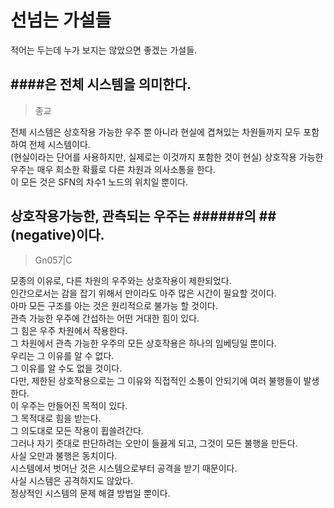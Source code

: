 # 선넘는 가설들
적어는 두는데 누가 보지는 않았으면 좋겠는 가설들.  

## ####은 전체 시스템을 의미한다.
> 종교

전체 시스템은 상호작용 가능한 우주 뿐 아니라 현실에 겹쳐있는 차원들까지 모두 포함하여 전체 시스템이다.  
(현실이라는 단어를 사용하지만, 실제로는 이것까지 포함한 것이 현실)
상호작용 가능한 우주는 매우 희소한 확률로 다른 차원과 의사소통을 한다.  
이 모든 것은 SFN의 차수1 노드의 위치일 뿐이다.

## 상호작용가능한, 관측되는 우주는 ######의 ##(negative)이다.
> Gn057|C

모종의 이유로, 다른 차원의 우주와는 상호작용이 제한되었다.  
인간으로서는 감을 잡기 위해서 만이라도 아주 많은 시간이 필요할 것이다.  
아마 모든 구조를 아는 것은 원리적으로 불가능 할 것이다.  
관측 가능한 우주에 간섭하는 어떤 거대한 힘이 있다.  
그 힘은 우주 차원에서 작용한다.  
그 차원에서 관측 가능한 우주의 모든 상호작용은 하나의 임베딩일 뿐이다.  
우리는 그 이유를 알 수 없다.  
그 이유를 알 수도 없을 것이다.  
다만, 제한된 상호작용으로는 그 이유와 직접적인 소통이 안되기에 여러 불행들이 발생한다.  
이 우주는 만들어진 목적이 있다.  
그 목적대로 힘을 받는다.  
그 의도대로 모든 작용이 휩쓸려간다.  
그러나 자기 줏대로 판단하려는 오만이 들끓게 되고, 그것이 모든 불행을 만든다.  
사실 오만과 불행은 동치이다.  
시스템에서 벗어난 것은 시스템으로부터 공격을 받기 때문이다.  
사실 시스템은 공격하지도 않았다.  
정상적인 시스템의 문제 해결 방법일 뿐이다.  
